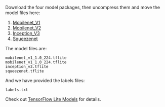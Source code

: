 Download the four model packages, then uncompress them and move the model files here:
1. [Mobilenet_V1](http://download.tensorflow.org/models/mobilenet_v1_2018_02_22/mobilenet_v1_1.0_224.tgz)
2. [Mobilenet_V2](http://download.tensorflow.org/models/tflite_11_05_08/mobilenet_v2_1.0_224.tgz)
2. [Inception_V3](https://storage.googleapis.com/download.tensorflow.org/models/tflite/model_zoo/upload_20180427/inception_v3_2018_04_27.tgz)
2. [Squeezenet](https://storage.googleapis.com/download.tensorflow.org/models/tflite/model_zoo/upload_20180427/squeezenet_2018_04_27.tgz)

The model files are:
```
mobilenet_v1_1.0_224.tflite
mobilenet_v1_1.0_224.tflite
inception_v3.tflite
squeezenet.tflite
```
And we have provided the labels files:
```
labels.txt
```

Check out [TensorFlow Lite Models](https://github.com/tensorflow/tensorflow/blob/master/tensorflow/contrib/lite/g3doc/models.md) for details.